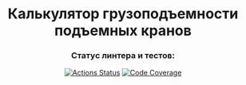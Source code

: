 <div align="center">

# Калькулятор грузоподъемности подъемных кранов

### Статус линтера и тестов:
[![Actions Status](https://github.com/Pythonusus/crane_lifting_capacity/actions/workflows/github-ci.yaml/badge.svg)](https://github.com/Pythonusus/crane_lifting_capacity/actions)
[![Code Coverage](https://codecov.io/gh/Pythonusus/crane_lifting_capacity/graph/badge.svg?token=TM8Z7XG1AB)](https://codecov.io/gh/Pythonusus/crane_lifting_capacity)
</div>
